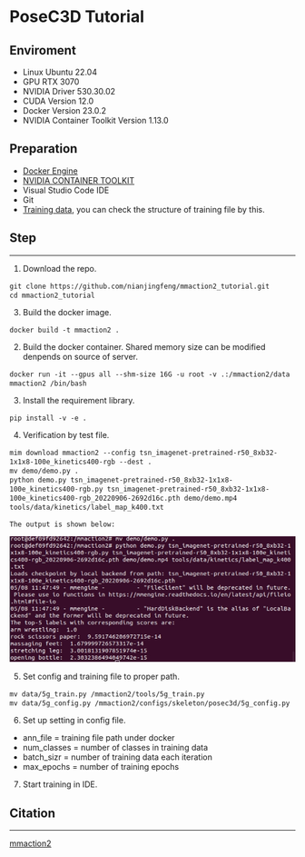 # PoseC3D Tutorial

## Enviroment
- Linux Ubuntu 22.04
- GPU RTX 3070
- NVIDIA Driver 530.30.02
- CUDA Version 12.0
- Docker Version 23.0.2
- NVIDIA Container Toolkit Version 1.13.0
## Preparation
- [Docker Engine](https://docs.docker.com/engine/install/ubuntu/)
- [NVIDIA CONTAINER TOOLKIT](https://docs.nvidia.com/datacenter/cloud-native/container-toolkit/install-guide.html)
- Visual Studio Code IDE
- Git
- [Training data](https://drive.google.com/file/d/1qmcXhWKceV1nEFOeTj1JyNEGcSPkO7pV/view?usp=share_link), you can check the structure of training file by this. 
## Step
---
1. Download the repo.
```
git clone https://github.com/nianjingfeng/mmaction2_tutorial.git
cd mmaction2_tutorial
```
3. Build the docker image.
```
docker build -t mmaction2 .
```
2. Build the docker container.
Shared memory size can be modified denpends on source of server.
```
docker run -it --gpus all --shm-size 16G -u root -v .:/mmaction2/data mmaction2 /bin/bash
```
3. Install the requirement library.
```
pip install -v -e .
```
4. Verification by test file.
```
mim download mmaction2 --config tsn_imagenet-pretrained-r50_8xb32-1x1x8-100e_kinetics400-rgb --dest .
mv demo/demo.py .
python demo.py tsn_imagenet-pretrained-r50_8xb32-1x1x8-100e_kinetics400-rgb.py tsn_imagenet-pretrained-r50_8xb32-1x1x8-100e_kinetics400-rgb_20220906-2692d16c.pth demo/demo.mp4 tools/data/kinetics/label_map_k400.txt
```
```
The output is shown below:
```

![result](https://github.com/nianjingfeng/mmaction2_tutorial/blob/master/line_20230508_195041.png)

5. Set config and training file to proper path.
```
mv data/5g_train.py /mmaction2/tools/5g_train.py
mv data/5g_config.py /mmaction2/configs/skeleton/posec3d/5g_config.py
```
6. Set up setting in config file.
- ann_file = training file path under docker
- num_classes = number of classes in training data
- batch_sizr = number of training data each iteration
- max_epochs = number of training epochs
7. Start training in IDE.
## Citation
---
[mmaction2](https://github.com/open-mmlab/mmaction2)